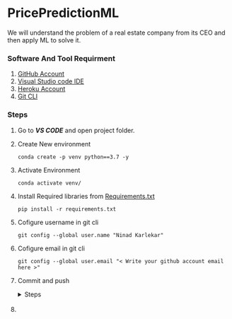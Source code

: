 # PricePredictionML
We will understand the problem of a real estate company from its CEO and then apply ML to solve it.

### Software And Tool Requirment

1. [GitHub Account](https://github.com/)
2. [Visual Studio code IDE](https://code.visualstudio.com/download)
3. [Heroku Account](https://www.heroku.com/)
4. [Git CLI](https://git-scm.com/book/en/v2/Getting-Started-The-Command-Line)


### Steps

1. Go to ***VS CODE*** and open project folder.

2. Create New environment

    ```
    conda create -p venv python==3.7 -y
    ``` 

3. Activate Environment
    ```
    conda activate venv/
    ```

4. Install Required libraries from [Requirements.txt](/requirements.txt)
    ```
    pip install -r requirements.txt
    ```

5. Cofigure username in git cli
    ```
    git config --global user.name "Ninad Karlekar"
    ```

6. Cofigure email in git cli
    ```
    git config --global user.email "< Write your github account email here >"
    ```

7. Commit and push

    <details>
    <summary>Steps</summary>
    <br>

    1. Add File
        1. Add a **single** file

            ``` 
            git add requirements.txt
            ```

        2. Add **all** files

            ```
            git add .
            ```

    2. To see **status**
        ```
        git status
        ```

    3. To **commit** with message
        ```
        git commit -m "Write message here"
        ```

    4. To **push** changes
        ```
        git push origin main
        ```

    </details>
    <br>

8. 